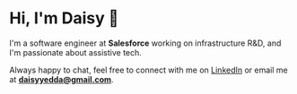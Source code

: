 # Hi, I'm Daisy 👋

I'm a software engineer at **Salesforce** working on infrastructure R&D, and I'm passionate about assistive tech.

Always happy to chat, feel free to connect with me on [LinkedIn](https://www.linkedin.com/in/daisy-chun-ye/) or email me at **daisyyedda@gmail.com**.

